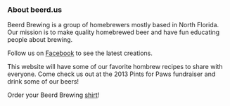 ### About beerd.us


Beerd Brewing is a group of homebrewers mostly based in North Florida.
Our mission is to make quality homebrewed beer and have fun educating people about brewing.

Follow us on [Facebook][] to see the latest creations.

This website will have some of our favorite hombrew recipes to share with everyone.
Come check us out at the 2013 Pints for Paws fundraiser and drink some of our beers!

Order your Beerd Brewing [shirt][]!

[Facebook]: https://www.facebook.com/beerdbrews
[shirt]: http://beerd.us/shirts